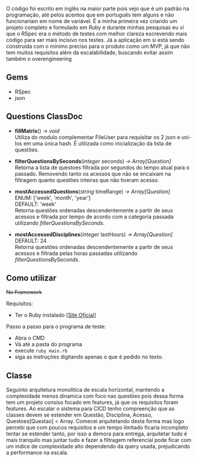 O código foi escrito em inglês na maior parte pois vejo que é um padrão na programação, até pelos acentos que em português tem alguns e não funcionariam em nome de variável. É a minha primeira vez criando um projeto completo e formulado em Ruby e durante minhas pesquisas eu vi que o RSpec era o método de testes com melhor clareza escrevendo mais código para ser mais incisivo nos testes. Já a aplicação em si está sendo construída com o mínimo preciso para o produto como um MVP, já que não tem muitos requisitos além da escalabilidade, buscando evitar assim também o overengineering

## Gems

- RSpec
- json

## Questions ClassDoc

- **fillMatrix**() _-> void_<br />
  Utiliza do modulo complementar FileUser para requisitar os 2 json e uni-los em uma única hash. É utilizada como inicialização da lista de questões.

- **filterQuestionsBySeconds**(_integer_ seconds) _-> Array[Question]_<br />
    Retorna a lista de questoes filtrada por segundos do tempo atual para o passado. Removendo tanto os acessos que não se encaixam na filtragem quanto questões inteiras que não tiveram acesso.

- **mostAccessedQuestions**(_string_ timeRange) _-> Array[Question]_<br />
    ENUM: ['week', 'month', 'year']<br />
    DEFAULT: 'week'<br />
    Retorna questões ordenadas descendentemente a partir de seus acessos e filtrada por tempo de acordo com a categoria passada utilizando _filterQuestionsBySeconds_.

- **mostAccessedDisciplines**(_integer_ lastHours) _-> Array[Question]_<br />
    DEFAULT: 24<br />
    Retorna questões ordenadas descendentemente a partir de seus acessos e filtrada pelas horas passadas utilizando _filterQuestionsBySeconds_.

## Como utilizar

~~No Framework~~

Requisitos:
- Ter o Ruby instalado [[Site Oficial](https://www.ruby-lang.org/)]

Passo a passo para o programa de teste:
- Abra o CMD
- Vá até a pasta do programa
- execute `ruby main.rb`
- siga as instruções digitando apenas o que é pedido no texto.

## Classe
Seguinto arquitetura monolitica de escala horizontal, mantendo a complexidade menos dinamica com foco nas questões pois dessa forma tem um projeto consiso focado em features, já que os requisitos foram features.
Ao escalar o sistema para CICD tenho compreenção que as classes devem se estender em Questão, Disciplina, Acesso, Questoes[Questao] < Array. Comecei arquitetando desta forma mas logo percebi que com poucos requisitos e um tempo limitado ficaria incompleto tentar se estender tanto, por isso a demora para entrega, arquitetar tudo é mais tranquilo mas juntar tudo e fazer a filtragem referencial pode ficar com um indice de complexidade alto dependendo da query usada, prejudicando a performance na escala.